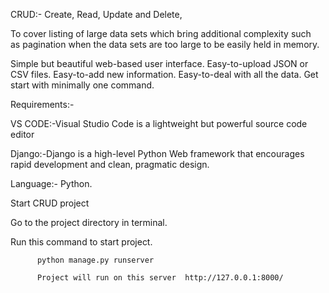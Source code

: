 CRUD:-  Create, Read, Update and Delete, 

To cover listing of large data sets which bring additional complexity such as pagination when the data sets are too large to be easily held in memory.

Simple but beautiful web-based user interface.
Easy-to-upload JSON or CSV files.
Easy-to-add new information.
Easy-to-deal with all the data.
Get start with minimally one command. 

Requirements:-

VS CODE:-Visual Studio Code is a lightweight but powerful source code editor

Django:-Django is a high-level Python Web framework that encourages rapid development and clean, pragmatic design.

Language:-  Python.

Start CRUD project

Go to the project directory in terminal.

Run this command to start project.
         
          python manage.py runserver

          Project will run on this server  http://127.0.0.1:8000/
